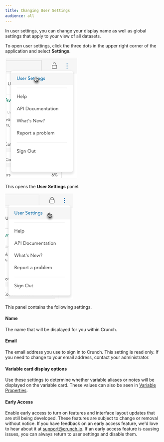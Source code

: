 ```yaml
---
title: Changing User Settings
audience: all
---
```


In user settings, you can change your display name as well as global settings that apply to your view of all datasets.

To open user settings, click the three dots in the upper right corner of the application and select **Settings**.

![](images/SettingsDropdown.png)

This opens the **User Settings** panel.

![](images/UserSettings.png)

This panel contains the following settings.

#### Name

The name that will be displayed for you within Crunch.

#### Email

The email address you use to sign in to Crunch. This setting is read only. If you need to change to your email address, contact your administrator.

#### Variable card display options

Use these settings to determine whether variable aliases or notes will be displayed on the variable card. These values can also be seen in [Variable Properties](crunch_variable-properties.html).

#### Early Access

Enable early access to turn on features and interface layout updates that are still being developed. These features are subject to change or removal without notice. If you have feedback on an early access feature, we'd love to hear about it at support@crunch.io. If an early access feature is causing issues, you can always return to user settings and disable them.
